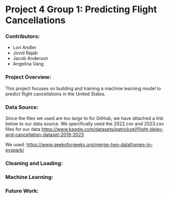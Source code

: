 # Project 4 Group 1: Predicting Flight Cancellations

### Contributors:
- Lori Andler
- Jovid Rajab
- Jacob Anderson
- Angelina Vang

### Project Overview:
This project focuses on building and training a machine learning model to predict flight cancellations in the United States. 

### Data Source:
Since the files we used are too large to for GitHub, we have attached a link below to our data source. We specifically used the 2022.csv and 2023.csv files for our data
https://www.kaggle.com/datasets/patrickzel/flight-delay-and-cancellation-dataset-2019-2023 

We used: https://www.geeksforgeeks.org/merge-two-dataframes-in-pyspark/
### Cleaning and Loading:

### Machine Learning:

### Future Work:
